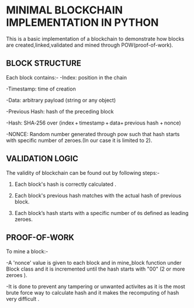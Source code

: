 # MINIMAL BLOCKCHAIN IMPLEMENTATION IN PYTHON

This is a basic implementation of a blockchain to demonstrate how blocks are created,linked,validated and mined through POW(proof-of-work).


## BLOCK STRUCTURE

Each block contains:-
-Index: position in the chain

-Timestamp: time of creation

-Data: arbitrary payload (string or any object)

-Previous Hash: hash of the preceding block

-Hash: SHA‑256 over (index + timestamp + data+ previous hash + nonce)

-NONCE: Random number generated through pow such that hash starts with specific number of zeroes.(In our case it is limited to 2).


## VALIDATION  LOGIC

The validity of blockchain  can be found out by following steps:-

1. Each block's hash is correctly calculated .

2. Each block's previous hash matches with the actual hash of previous block.

3. Each block’s hash starts with a specific number of `0`s defined as leading zeroes.


##  PROOF-OF-WORK

To mine a block:-

-A 'nonce' value  is given to each block and in mine_block function under Block class and it is incremented until the hash starts with "00" (2  or  more zeroes ).

-It is done to prevent any  tampering or unwanted activites as it is the most brute force way to calculate hash and it makes the recomputing of  hash very difficult . 

